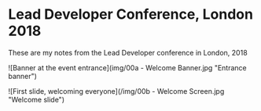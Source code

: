 # Lead Developer Conference, London 2018

These are my notes from the Lead Developer conference in London, 2018

![Banner at the event entrance](img/00a - Welcome Banner.jpg "Entrance banner")

![First slide, welcoming everyone](/img/00b - Welcome Screen.jpg "Welcome slide")